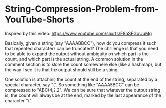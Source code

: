 # String-Compression-Problem-from-YouTube-Shorts

Inspired by this video: https://www.youtube.com/shorts/F8aSFGoUuMg

Basically, given a string (say "AAAABBCC"), how do you compress it such that repeated characters can be truncated?
The challenge is that you need to be able to expand the output without ambiguity on which part is the count, and which part is the actual string.
A common solution in the comment section is to store the count somewhere else (like a hashmap), but the way I see it is that the output should still be a string.

One solution is attaching the count at the end of the string, separated by a special character, say "(".
So something like "AAAABBCC" can be compressed to "ABC(4,2,2".
We can be sure that whatever the output string is, the count will always be at the end, marked by the last appearance of the character "(".
